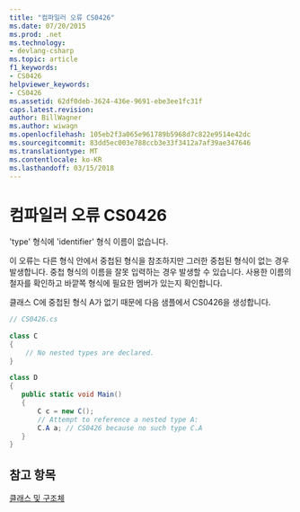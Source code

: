 ```yaml
---
title: "컴파일러 오류 CS0426"
ms.date: 07/20/2015
ms.prod: .net
ms.technology:
- devlang-csharp
ms.topic: article
f1_keywords:
- CS0426
helpviewer_keywords:
- CS0426
ms.assetid: 62df0deb-3624-436e-9691-ebe3ee1fc31f
caps.latest.revision: 
author: BillWagner
ms.author: wiwagn
ms.openlocfilehash: 105eb2f3a065e961789b5968d7c822e9514e42dc
ms.sourcegitcommit: 83dd5ec003e788ccb3e33f3412a7af39ae347646
ms.translationtype: MT
ms.contentlocale: ko-KR
ms.lasthandoff: 03/15/2018
---
```

# <a name="compiler-error-cs0426"></a>컴파일러 오류 CS0426
'type' 형식에 'identifier' 형식 이름이 없습니다.  
  
 이 오류는 다른 형식 안에서 중첩된 형식을 참조하지만 그러한 중첩된 형식이 없는 경우 발생합니다. 중첩 형식의 이름을 잘못 입력하는 경우 발생할 수 있습니다. 사용한 이름의 철자를 확인하고 바깥쪽 형식에 필요한 멤버가 있는지 확인합니다.  
  
 클래스 C에 중첩된 형식 A가 없기 때문에 다음 샘플에서 CS0426을 생성합니다.  
  
```csharp  
// CS0426.cs  
  
class C  
{  
    // No nested types are declared.     
}  
  
class D  
{  
   public static void Main()  
   {  
       C c = new C();  
       // Attempt to reference a nested type A:  
       C.A a; // CS0426 because no such type C.A  
   }  
}  
```  
  
## <a name="see-also"></a>참고 항목  
 [클래스 및 구조체](../../csharp/programming-guide/classes-and-structs/index.md)

